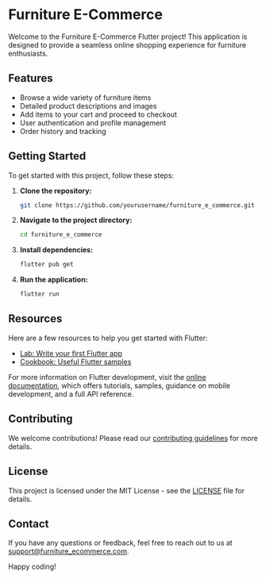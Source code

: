 # Furniture E-Commerce

Welcome to the Furniture E-Commerce Flutter project! This application is designed to provide a seamless online shopping experience for furniture enthusiasts.

## Features

- Browse a wide variety of furniture items
- Detailed product descriptions and images
- Add items to your cart and proceed to checkout
- User authentication and profile management
- Order history and tracking

## Getting Started

To get started with this project, follow these steps:

1. **Clone the repository:**
    ```bash
    git clone https://github.com/yourusername/furniture_e_commerce.git
    ```
2. **Navigate to the project directory:**
    ```bash
    cd furniture_e_commerce
    ```
3. **Install dependencies:**
    ```bash
    flutter pub get
    ```
4. **Run the application:**
    ```bash
    flutter run
    ```

## Resources

Here are a few resources to help you get started with Flutter:

- [Lab: Write your first Flutter app](https://docs.flutter.dev/get-started/codelab)
- [Cookbook: Useful Flutter samples](https://docs.flutter.dev/cookbook)

For more information on Flutter development, visit the [online documentation](https://docs.flutter.dev/), which offers tutorials, samples, guidance on mobile development, and a full API reference.

## Contributing

We welcome contributions! Please read our [contributing guidelines](CONTRIBUTING.md) for more details.

## License

This project is licensed under the MIT License - see the [LICENSE](LICENSE) file for details.

## Contact

If you have any questions or feedback, feel free to reach out to us at [support@furniture_ecommerce.com](mailto:support@furniture_ecommerce.com).

Happy coding!
